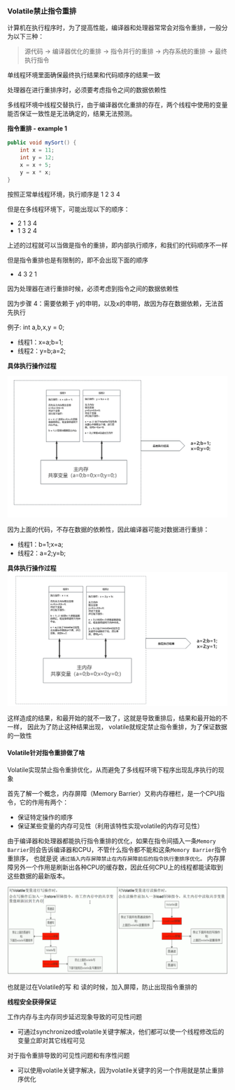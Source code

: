 ### Volatile禁止指令重排
计算机在执行程序时，为了提高性能，编译器和处理器常常会对指令重排，一般分为以下三种：
> 源代码 -> 编译器优化的重排 -> 指令并行的重排 -> 内存系统的重排 -> 最终执行指令

单线程环境里面确保最终执行结果和代码顺序的结果一致

处理器在进行重排序时，必须要考虑指令之间的数据依赖性

多线程环境中线程交替执行，由于编译器优化重排的存在，两个线程中使用的变量能否保证一致性是无法确定的，结果无法预测。

**指令重排 - example 1**
```java
public void mySort() {
	int x = 11;
	int y = 12;
	x = x + 5;
	y = x * x;
}
```

按照正常单线程环境，执行顺序是 1 2 3 4

但是在多线程环境下，可能出现以下的顺序：

- 2 1 3 4
- 1 3 2 4

上述的过程就可以当做是指令的重排，即内部执行顺序，和我们的代码顺序不一样

但是指令重排也是有限制的，即不会出现下面的顺序

- 4 3 2 1

因为处理器在进行重排时候，必须考虑到指令之间的数据依赖性

因为步骤 4：需要依赖于 y的申明，以及x的申明，故因为存在数据依赖，无法首先执行

例子:
int a,b,x,y = 0;
- 线程1：x=a;b=1;
- 线程2：y=b;a=2;

**具体执行操作过程**

![img_9.png](Image2%2Fimg_9.png)

因为上面的代码，不存在数据的依赖性，因此编译器可能对数据进行重排：

- 线程1：b=1;x=a;
- 线程2：a=2;y=b;

**具体执行操作过程**
![img_10.png](Image2%2Fimg_10.png)

这样造成的结果，和最开始的就不一致了，这就是导致重排后，结果和最开始的不一样，
因此为了防止这种结果出现， volatile就规定禁止指令重排，为了保证数据的一致性

#### Volatile针对指令重排做了啥

Volatile实现禁止指令重排优化，从而避免了多线程环境下程序出现乱序执行的现象

首先了解一个概念，内存屏障（Memory Barrier）又称内存栅栏，是一个CPU指令，它的作用有两个：

- 保证特定操作的顺序
- 保证某些变量的内存可见性（利用该特性实现volatile的内存可见性）

由于编译器和处理器都能执行指令重排的优化，如果在指令间插入一条`Memory Barrier`则会告诉编译器和CPU，不管什么指令都不能和这条`Memory Barrier`指令重排序，
也就是说 `通过插入内存屏障禁止在内存屏障前后的指令执行重排序优化。`
内存屏障另外一个作用是刷新出各种CPU的缓存数，因此任何CPU上的线程都能读取到这些数据的最新版本。

![img_11.png](Image2%2Fimg_11.png)

也就是过在Volatile的写 和 读的时候，加入屏障，防止出现指令重排的


**线程安全获得保证**

工作内存与主内存同步延迟现象导致的可见性问题

- 可通过synchronized或volatile关键字解决，他们都可以使一个线程修改后的变量立即对其它线程可见

对于指令重排导致的可见性问题和有序性问题

- 可以使用volatile关键字解决，因为volatile关键字的另一个作用就是禁止重排序优化
